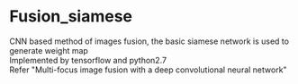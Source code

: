 # Fusion_siamese
CNN based method of images fusion, the basic siamese network is used to generate weight map    
Implemented by tensorflow and python2.7   
Refer "Multi-focus image fusion with a deep convolutional neural network"
